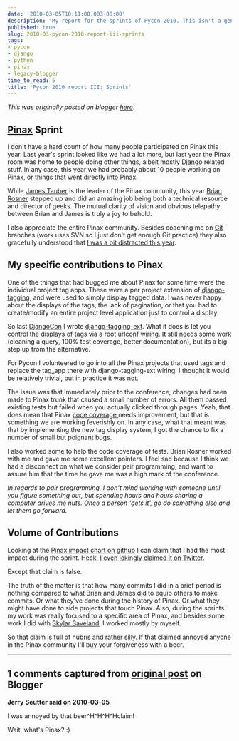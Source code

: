 ```yaml
---
date: '2010-03-05T10:11:00.003-08:00'
description: "My report for the sprints of Pycon 2010. This isn't a general review of the sprints, just how it affected me."
published: true
slug: 2010-03-pycon-2010-report-iii-sprints
tags:
- pycon
- django
- python
- pinax
- legacy-blogger
time_to_read: 5
title: 'Pycon 2010 report III: Sprints'
---
```


*This was originally posted on blogger [here](https://pydanny.blogspot.com/2010/03/pycon-2010-report-iii-sprints.html)*.


## [Pinax](https://github.com/pinax) Sprint


I don't have a hard count of how many people participated on Pinax this year. Last year's sprint looked like we had a lot more, but last year the Pinax room was home to people doing other things, albeit mostly [Django](https://djangoproject.com/) related stuff. In any case, this year we had probably about 10 people working on Pinax, or things that went directly into Pinax.


While [James Tauber](https://jtauber.com/) is the leader of the Pinax community, this year [Brian Rosner](https://oebfare.com/) stepped up and did an amazing job being both a technical resource and director of geeks. The mutual clarity of vision and obvious telepathy between Brian and James is truly a joy to behold. 


I also appreciate the entire Pinax community. Besides coaching me on [Git](https://git-scm.org/) branches (work uses SVN so I just don't get enough Git practice) they also gracefully understood that [I was a bit distracted this year](https://pydanny.blogspot.com/2010/02/pycon-2010-report-i.html). 


## My specific contributions to Pinax


One of the things that had bugged me about Pinax for some time were the individual project tag apps. These were a per project extension of [django-tagging](https://code.google.com/p/django-tagging/), and were used to simply display tagged data. I was never happy about the displays of the tags, the lack of pagination, or that you had to create/modify an entire project level application just to control a display.


So last [DjangoCon](https://www.djangocon.org/) I wrote [django-tagging-ext](https://github.com/pydanny/django-tagging-ext). What it does is let you control the displays of tags via a root urlconf wiring. It still needs some work (cleaning a query, 100% test coverage, better documentation), but its a big step up from the alternative.


For Pycon I volunteered to go into all the Pinax projects that used tags and replace the tag_app there with django-tagging-ext wiring. I thought it would be relatively trivial, but in practice it was not.


The issue was that immediately prior to the conference, changes had been made to Pinax trunk that caused a small number of errors. All them passed existing tests but failed when you actually clicked through pages. Yeah, that does mean that Pinax [code coverage ](https://nedbatchelder.com/code/coverage/)needs improvement, but that is something we are working feverishly on. In any case, what that meant was that by implementing the new tag display system, I got the chance to fix a number of small but poignant bugs.


I also worked some to help the code coverage of tests. Brian Rosner worked with me and gave me some excellent pointers. I feel sad because I think we had a disconnect on what we consider pair programming, and want to assure him that the time he gave me was a high mark of the conference.


*In regards to pair programming, I don't mind working with someone until you figure something out, but spending hours and hours sharing a computer drives me nuts. Once a person 'gets it', go do something else and let them go forward.*


## Volume of Contributions


Looking at the [Pinax impact chart on github](https://github.com/pinax/pinax/graphs/impact) I can claim that I had the most impact during the sprint. Heck, [I even jokingly claimed it on Twitter](https://twitter.com/pydanny/status/9908711789). 


Except that claim is false.


The truth of the matter is that how many commits I did in a brief period is nothing compared to what Brian and James did to equip others to make commits. Or what they've done during the history of Pinax. Or what they might have done to side projects that touch Pinax. Also, during the sprints my work was really focused to a specific area of Pinax, and besides some work I did with [Skylar Saveland](https://skyl.org/), I worked mostly by myself.


So that claim is full of hubris and rather silly. If that claimed annoyed anyone in the Pinax community I'll buy your forgiveness with a beer.


---

## 1 comments captured from [original post](https://pydanny.blogspot.com/2010/03/pycon-2010-report-iii-sprints.html) on Blogger

**Jerry Seutter said on 2010-03-05**

I was annoyed by that beer^H^H^H^Hclaim!  

Wait, what's Pinax? :)

